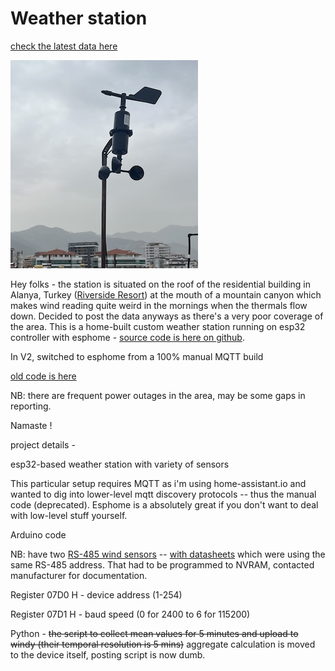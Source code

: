 # Weather station
[check the latest data here](https://eugene-polyakov.github.io/weather-station/latest_data.html)

![Here it is !](IMG_7611.jpg)

Hey folks - the station is situated on the roof of the residential building in Alanya, Turkey ([Riverside Resort](https://g.co/kgs/4uqLjyM)) at the mouth of a mountain canyon which makes wind reading quite weird in the mornings when the thermals flow down.
Decided to post the data anyways as there's a very poor coverage of the area. This is a home-built custom weather station running on esp32 controller with esphome - [source code is here on github](https://github.com/eugene-polyakov/weather-station). 

In V2, switched to esphome from a 100% manual MQTT build

[old code is here](https://github.com/eugene-polyakov/weather-station/tree/v1_deprecated)

NB: there are frequent power outages in the area, may be some gaps in reporting.

Namaste !



project details -


esp32-based weather station with variety of sensors

This particular setup requires MQTT as i'm using home-assistant.io and wanted to dig into lower-level mqtt discovery protocols -- thus the manual code (deprecated). Esphome is a absolutely great if you don't want to deal with low-level stuff yourself.

Arduino code

NB: have two [RS-485 wind sensors](https://www.alibaba.com/product-detail/Lightweight-casing-wind-speed-and-direction_62219376461.html) -- [with datasheets](https://media.digikey.com/pdf/Data%20Sheets/Seeed%20Technology/Wind_Speed_Transmitter_485Type_V1.0_UG.pdf, ) which were using the same RS-485 address. That had to be programmed to NVRAM, contacted manufacturer for documentation.

Register 07D0 H - device address (1-254)

Register 07D1 H - baud speed (0 for 2400 to 6 for 115200)

Python - ~~the script to collect mean values for 5 minutes and upload to windy (their temporal resolution is 5 mins)~~ aggregate calculation is moved to the device itself, posting script is now dumb.

